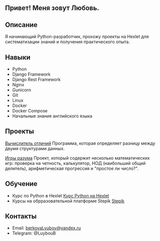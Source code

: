 ## Привет! Меня зовут Любовь.

## Описание
 Я начинающий Python-разработчик, прохожу проекты на Hexlet для систематизации знаний и получения практического опыта. 

## Навыки
- Python
- Django Framework
- Django Rest Framework
- Nginx
- Gunicorn
- Git
- Linux
- Docker
- Docker Compose
- Начальные знания английского языка

## Проекты

[Вычислитель отличий](https://github.com/luybovb/python-project-50)
Программа, которая определяет разницу между двумя структурами данных.  

[Игры разума](https://github.com/luybovb/python-project-49)
Проект, который содержит несколько математических игр: проверка на четность, калькулятор, НОД (наибольший общий делитель), арифметическая прогрессия и "простое ли число?".  

## Обучение
- Курс по Python в Hexlet [Курс Python на Hexlet](https://ru.hexlet.io/programs/python)
- Курсы на обрразовательной платформе Stepik [Stepik](https://stepik.org)


## Контакты
- Email: berkovaLyubov@yandex.ru
- Telegram: @LuybouB
